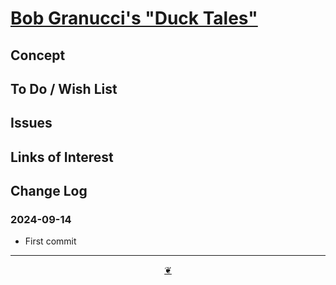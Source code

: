 # [Bob Granucci's "Duck Tales"]( https://evereverland.github.io/granucci "Home page" )



## Concept


## To Do / Wish List


## Issues


## Links of Interest


## Change Log


### 2024-09-14

* First commit


***

<center title="Hello! Click me to go up to the top" ><a class=aDingbat href=javascript:window.scrollTo(0,0);> ❦ </a></center>
